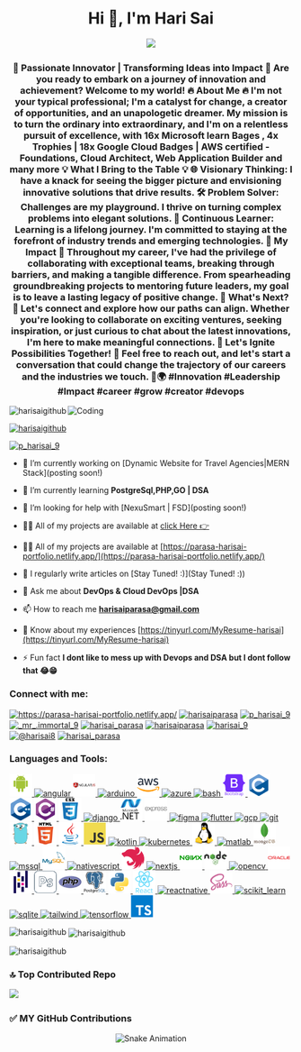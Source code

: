 <h1 align="center">Hi 👋, I'm Hari Sai</h1>
<div align ="center"> <img src="https://github.com/harisaigithub/PROJECTS__/blob/main/banner.jpeg"> </div>
<h3 align="center">🚀 Passionate Innovator | Transforming Ideas into Impact 🌟 Are you ready to embark on a journey of innovation and achievement? Welcome to my world! 🔥 About Me 🔥 I'm not your typical professional; I'm a catalyst for change, a creator of opportunities, and an unapologetic dreamer. My mission is to turn the ordinary into extraordinary, and I'm on a relentless pursuit of excellence, with 16x Microsoft learn Bages , 4x Trophies | 18x Google Cloud Badges | AWS certified - Foundations, Cloud Architect, Web Application Builder and many more 💡 What I Bring to the Table 💡 🌐 Visionary Thinking: I have a knack for seeing the bigger picture and envisioning innovative solutions that drive results. 🛠️ Problem Solver: Challenges are my playground. I thrive on turning complex problems into elegant solutions. 🌱 Continuous Learner: Learning is a lifelong journey. I'm committed to staying at the forefront of industry trends and emerging technologies. 👥 My Impact 👥 Throughout my career, I've had the privilege of collaborating with exceptional teams, breaking through barriers, and making a tangible difference. From spearheading groundbreaking projects to mentoring future leaders, my goal is to leave a lasting legacy of positive change. 🚀 What's Next? 🚀 Let's connect and explore how our paths can align. Whether you're looking to collaborate on exciting ventures, seeking inspiration, or just curious to chat about the latest innovations, I'm here to make meaningful connections. 🌟 Let's Ignite Possibilities Together! 🌟 Feel free to reach out, and let's start a conversation that could change the trajectory of our careers and the industries we touch. 🚀🌍 #Innovation #Leadership #Impact #career #grow #creator #devops</h3>
<img align="right" alt="Coding" width="400" src="[https://raw.githubusercontent.com/devSouvik/devSouvik/master/gif3.gif](https://github.com/harisaigithub/PROJECTS__/blob/main/gif3.gif)">
<p align="left"> <img src="https://komarev.com/ghpvc/?username=harisaigithub&label=Profile%20views&color=0e75b6&style=flat" alt="harisaigithub" /> </p>

<p align="left"> <a href="https://github.com/ryo-ma/github-profile-trophy"><img src="https://github-profile-trophy.vercel.app/?username=harisaigithub" alt="harisaigithub" /></a> </p>

<p align="left"> <a href="https://twitter.com/p_harisai_9" target="blank"><img src="https://img.shields.io/twitter/follow/p_harisai_9?logo=twitter&style=for-the-badge" alt="p_harisai_9" /></a> </p>

- 🔭 I’m currently working on [Dynamic Website for Travel Agencies|MERN Stack](posting soon!)

- 🌱 I’m currently learning **PostgreSql,PHP,GO | DSA**

- 🤝 I’m looking for help with [NexuSmart | FSD](posting soon!)

- 👨‍💻 All of my projects are available at [click Here 👉](https://github.com/harisaigithub)

- 👨‍💻 All of my projects are available at [https://parasa-harisai-portfolio.netlify.app/](https://parasa-harisai-portfolio.netlify.app/)

- 📝 I regularly write articles on [Stay Tuned! :)](Stay Tuned! :))

- 💬 Ask me about **DevOps & Cloud DevOps |DSA**

- 📫 How to reach me **harisaiparasa@gmail.com**

- 📄 Know about my experiences [https://tinyurl.com/MyResume-harisai](https://tinyurl.com/MyResume-harisai)

- ⚡ Fun fact **I dont like to mess up with Devops and DSA but I dont follow that 😂😁**

<h3 align="left">Connect with me:</h3>
<p align="left">
<a href="https://dev.to/https://parasa-harisai-portfolio.netlify.app/" target="blank"><img align="center" src="https://raw.githubusercontent.com/rahuldkjain/github-profile-readme-generator/master/src/images/icons/Social/devto.svg" alt="https://parasa-harisai-portfolio.netlify.app/" height="30" width="40" /></a>
<a href="https://linkedin.com/in/harisaiparasa" target="blank"><img align="center" src="https://raw.githubusercontent.com/rahuldkjain/github-profile-readme-generator/master/src/images/icons/Social/linked-in-alt.svg" alt="harisaiparasa" height="30" width="40" /></a>
<a href="https://twitter.com/p_harisai_9" target="blank"><img align="center" src="https://raw.githubusercontent.com/rahuldkjain/github-profile-readme-generator/master/src/images/icons/Social/twitter.svg" alt="p_harisai_9" height="30" width="40" /></a>
<a href="https://instagram.com/_mr_.immortal_9" target="blank"><img align="center" src="https://raw.githubusercontent.com/rahuldkjain/github-profile-readme-generator/master/src/images/icons/Social/instagram.svg" alt="_mr_.immortal_9" height="30" width="40" /></a>
<a href="https://www.codechef.com/users/harisai_parasa" target="blank"><img align="center" src="https://cdn.jsdelivr.net/npm/simple-icons@3.1.0/icons/codechef.svg" alt="harisai_parasa" height="30" width="40" /></a>
<a href="https://www.hackerrank.com/harisaiparasa" target="blank"><img align="center" src="https://raw.githubusercontent.com/rahuldkjain/github-profile-readme-generator/master/src/images/icons/Social/hackerrank.svg" alt="harisaiparasa" height="30" width="40" /></a>
<a href="https://www.leetcode.com/harisai_9" target="blank"><img align="center" src="https://raw.githubusercontent.com/rahuldkjain/github-profile-readme-generator/master/src/images/icons/Social/leet-code.svg" alt="harisai_9" height="30" width="40" /></a>
<a href="https://www.hackerearth.com/@harisai8" target="blank"><img align="center" src="https://raw.githubusercontent.com/rahuldkjain/github-profile-readme-generator/master/src/images/icons/Social/hackerearth.svg" alt="@harisai8" height="30" width="40" /></a>
<a href="https://auth.geeksforgeeks.org/user/harisai_parasa" target="blank"><img align="center" src="https://raw.githubusercontent.com/rahuldkjain/github-profile-readme-generator/master/src/images/icons/Social/geeks-for-geeks.svg" alt="harisai_parasa" height="30" width="40" /></a>
</p>

<h3 align="left">Languages and Tools:</h3>
<p align="left"> <a href="https://developer.android.com" target="_blank" rel="noreferrer"> <img src="https://raw.githubusercontent.com/devicons/devicon/master/icons/android/android-original-wordmark.svg" alt="android" width="40" height="40"/> </a> <a href="https://angular.io" target="_blank" rel="noreferrer"> <img src="https://angular.io/assets/images/logos/angular/angular.svg" alt="angular" width="40" height="40"/> </a> <a href="https://angular.io" target="_blank" rel="noreferrer"> <img src="https://raw.githubusercontent.com/devicons/devicon/master/icons/angularjs/angularjs-original-wordmark.svg" alt="angularjs" width="40" height="40"/> </a> <a href="https://www.arduino.cc/" target="_blank" rel="noreferrer"> <img src="https://cdn.worldvectorlogo.com/logos/arduino-1.svg" alt="arduino" width="40" height="40"/> </a> <a href="https://aws.amazon.com" target="_blank" rel="noreferrer"> <img src="https://raw.githubusercontent.com/devicons/devicon/master/icons/amazonwebservices/amazonwebservices-original-wordmark.svg" alt="aws" width="40" height="40"/> </a> <a href="https://azure.microsoft.com/en-in/" target="_blank" rel="noreferrer"> <img src="https://www.vectorlogo.zone/logos/microsoft_azure/microsoft_azure-icon.svg" alt="azure" width="40" height="40"/> </a> <a href="https://www.gnu.org/software/bash/" target="_blank" rel="noreferrer"> <img src="https://www.vectorlogo.zone/logos/gnu_bash/gnu_bash-icon.svg" alt="bash" width="40" height="40"/> </a> <a href="https://getbootstrap.com" target="_blank" rel="noreferrer"> <img src="https://raw.githubusercontent.com/devicons/devicon/master/icons/bootstrap/bootstrap-plain-wordmark.svg" alt="bootstrap" width="40" height="40"/> </a> <a href="https://www.cprogramming.com/" target="_blank" rel="noreferrer"> <img src="https://raw.githubusercontent.com/devicons/devicon/master/icons/c/c-original.svg" alt="c" width="40" height="40"/> </a> <a href="https://www.w3schools.com/cpp/" target="_blank" rel="noreferrer"> <img src="https://raw.githubusercontent.com/devicons/devicon/master/icons/cplusplus/cplusplus-original.svg" alt="cplusplus" width="40" height="40"/> </a> <a href="https://www.w3schools.com/cs/" target="_blank" rel="noreferrer"> <img src="https://raw.githubusercontent.com/devicons/devicon/master/icons/csharp/csharp-original.svg" alt="csharp" width="40" height="40"/> </a> <a href="https://www.w3schools.com/css/" target="_blank" rel="noreferrer"> <img src="https://raw.githubusercontent.com/devicons/devicon/master/icons/css3/css3-original-wordmark.svg" alt="css3" width="40" height="40"/> </a> <a href="https://www.djangoproject.com/" target="_blank" rel="noreferrer"> <img src="https://cdn.worldvectorlogo.com/logos/django.svg" alt="django" width="40" height="40"/> </a> <a href="https://dotnet.microsoft.com/" target="_blank" rel="noreferrer"> <img src="https://raw.githubusercontent.com/devicons/devicon/master/icons/dot-net/dot-net-original-wordmark.svg" alt="dotnet" width="40" height="40"/> </a> <a href="https://expressjs.com" target="_blank" rel="noreferrer"> <img src="https://raw.githubusercontent.com/devicons/devicon/master/icons/express/express-original-wordmark.svg" alt="express" width="40" height="40"/> </a> <a href="https://www.figma.com/" target="_blank" rel="noreferrer"> <img src="https://www.vectorlogo.zone/logos/figma/figma-icon.svg" alt="figma" width="40" height="40"/> </a> <a href="https://flutter.dev" target="_blank" rel="noreferrer"> <img src="https://www.vectorlogo.zone/logos/flutterio/flutterio-icon.svg" alt="flutter" width="40" height="40"/> </a> <a href="https://cloud.google.com" target="_blank" rel="noreferrer"> <img src="https://www.vectorlogo.zone/logos/google_cloud/google_cloud-icon.svg" alt="gcp" width="40" height="40"/> </a> <a href="https://git-scm.com/" target="_blank" rel="noreferrer"> <img src="https://www.vectorlogo.zone/logos/git-scm/git-scm-icon.svg" alt="git" width="40" height="40"/> </a> <a href="https://golang.org" target="_blank" rel="noreferrer"> <img src="https://raw.githubusercontent.com/devicons/devicon/master/icons/go/go-original.svg" alt="go" width="40" height="40"/> </a> <a href="https://www.w3.org/html/" target="_blank" rel="noreferrer"> <img src="https://raw.githubusercontent.com/devicons/devicon/master/icons/html5/html5-original-wordmark.svg" alt="html5" width="40" height="40"/> </a> <a href="https://www.java.com" target="_blank" rel="noreferrer"> <img src="https://raw.githubusercontent.com/devicons/devicon/master/icons/java/java-original.svg" alt="java" width="40" height="40"/> </a> <a href="https://developer.mozilla.org/en-US/docs/Web/JavaScript" target="_blank" rel="noreferrer"> <img src="https://raw.githubusercontent.com/devicons/devicon/master/icons/javascript/javascript-original.svg" alt="javascript" width="40" height="40"/> </a> <a href="https://kotlinlang.org" target="_blank" rel="noreferrer"> <img src="https://www.vectorlogo.zone/logos/kotlinlang/kotlinlang-icon.svg" alt="kotlin" width="40" height="40"/> </a> <a href="https://kubernetes.io" target="_blank" rel="noreferrer"> <img src="https://www.vectorlogo.zone/logos/kubernetes/kubernetes-icon.svg" alt="kubernetes" width="40" height="40"/> </a> <a href="https://www.linux.org/" target="_blank" rel="noreferrer"> <img src="https://raw.githubusercontent.com/devicons/devicon/master/icons/linux/linux-original.svg" alt="linux" width="40" height="40"/> </a> <a href="https://www.mathworks.com/" target="_blank" rel="noreferrer"> <img src="https://upload.wikimedia.org/wikipedia/commons/2/21/Matlab_Logo.png" alt="matlab" width="40" height="40"/> </a> <a href="https://www.mongodb.com/" target="_blank" rel="noreferrer"> <img src="https://raw.githubusercontent.com/devicons/devicon/master/icons/mongodb/mongodb-original-wordmark.svg" alt="mongodb" width="40" height="40"/> </a> <a href="https://www.microsoft.com/en-us/sql-server" target="_blank" rel="noreferrer"> <img src="https://www.svgrepo.com/show/303229/microsoft-sql-server-logo.svg" alt="mssql" width="40" height="40"/> </a> <a href="https://www.mysql.com/" target="_blank" rel="noreferrer"> <img src="https://raw.githubusercontent.com/devicons/devicon/master/icons/mysql/mysql-original-wordmark.svg" alt="mysql" width="40" height="40"/> </a> <a href="https://nativescript.org/" target="_blank" rel="noreferrer"> <img src="https://raw.githubusercontent.com/detain/svg-logos/780f25886640cef088af994181646db2f6b1a3f8/svg/nativescript.svg" alt="nativescript" width="40" height="40"/> </a> <a href="https://nestjs.com/" target="_blank" rel="noreferrer"> <img src="https://raw.githubusercontent.com/devicons/devicon/master/icons/nestjs/nestjs-plain.svg" alt="nestjs" width="40" height="40"/> </a> <a href="https://nextjs.org/" target="_blank" rel="noreferrer"> <img src="https://cdn.worldvectorlogo.com/logos/nextjs-2.svg" alt="nextjs" width="40" height="40"/> </a> <a href="https://www.nginx.com" target="_blank" rel="noreferrer"> <img src="https://raw.githubusercontent.com/devicons/devicon/master/icons/nginx/nginx-original.svg" alt="nginx" width="40" height="40"/> </a> <a href="https://nodejs.org" target="_blank" rel="noreferrer"> <img src="https://raw.githubusercontent.com/devicons/devicon/master/icons/nodejs/nodejs-original-wordmark.svg" alt="nodejs" width="40" height="40"/> </a> <a href="https://opencv.org/" target="_blank" rel="noreferrer"> <img src="https://www.vectorlogo.zone/logos/opencv/opencv-icon.svg" alt="opencv" width="40" height="40"/> </a> <a href="https://www.oracle.com/" target="_blank" rel="noreferrer"> <img src="https://raw.githubusercontent.com/devicons/devicon/master/icons/oracle/oracle-original.svg" alt="oracle" width="40" height="40"/> </a> <a href="https://pandas.pydata.org/" target="_blank" rel="noreferrer"> <img src="https://raw.githubusercontent.com/devicons/devicon/2ae2a900d2f041da66e950e4d48052658d850630/icons/pandas/pandas-original.svg" alt="pandas" width="40" height="40"/> </a> <a href="https://www.photoshop.com/en" target="_blank" rel="noreferrer"> <img src="https://raw.githubusercontent.com/devicons/devicon/master/icons/photoshop/photoshop-line.svg" alt="photoshop" width="40" height="40"/> </a> <a href="https://www.php.net" target="_blank" rel="noreferrer"> <img src="https://raw.githubusercontent.com/devicons/devicon/master/icons/php/php-original.svg" alt="php" width="40" height="40"/> </a> <a href="https://www.postgresql.org" target="_blank" rel="noreferrer"> <img src="https://raw.githubusercontent.com/devicons/devicon/master/icons/postgresql/postgresql-original-wordmark.svg" alt="postgresql" width="40" height="40"/> </a> <a href="https://www.python.org" target="_blank" rel="noreferrer"> <img src="https://raw.githubusercontent.com/devicons/devicon/master/icons/python/python-original.svg" alt="python" width="40" height="40"/> </a> <a href="https://reactjs.org/" target="_blank" rel="noreferrer"> <img src="https://raw.githubusercontent.com/devicons/devicon/master/icons/react/react-original-wordmark.svg" alt="react" width="40" height="40"/> </a> <a href="https://reactnative.dev/" target="_blank" rel="noreferrer"> <img src="https://reactnative.dev/img/header_logo.svg" alt="reactnative" width="40" height="40"/> </a> <a href="https://sass-lang.com" target="_blank" rel="noreferrer"> <img src="https://raw.githubusercontent.com/devicons/devicon/master/icons/sass/sass-original.svg" alt="sass" width="40" height="40"/> </a> <a href="https://scikit-learn.org/" target="_blank" rel="noreferrer"> <img src="https://upload.wikimedia.org/wikipedia/commons/0/05/Scikit_learn_logo_small.svg" alt="scikit_learn" width="40" height="40"/> </a> <a href="https://www.sqlite.org/" target="_blank" rel="noreferrer"> <img src="https://www.vectorlogo.zone/logos/sqlite/sqlite-icon.svg" alt="sqlite" width="40" height="40"/> </a> <a href="https://tailwindcss.com/" target="_blank" rel="noreferrer"> <img src="https://www.vectorlogo.zone/logos/tailwindcss/tailwindcss-icon.svg" alt="tailwind" width="40" height="40"/> </a> <a href="https://www.tensorflow.org" target="_blank" rel="noreferrer"> <img src="https://www.vectorlogo.zone/logos/tensorflow/tensorflow-icon.svg" alt="tensorflow" width="40" height="40"/> </a> <a href="https://www.typescriptlang.org/" target="_blank" rel="noreferrer"> <img src="https://raw.githubusercontent.com/devicons/devicon/master/icons/typescript/typescript-original.svg" alt="typescript" width="40" height="40"/> </a> </p>

<p><img align="left" src="https://github-readme-stats.vercel.app/api/top-langs?username=harisaigithub&show_icons=true&locale=en&layout=compact" alt="harisaigithub" /></p>

<p>&nbsp;<img align="center" src="https://github-readme-stats.vercel.app/api?username=harisaigithub&show_icons=true&locale=en" alt="harisaigithub" /></p>

<p><img align="center" src="https://github-readme-streak-stats.herokuapp.com/?user=harisaigithub&" alt="harisaigithub" /></p>

### 🔝 Top Contributed Repo
![](https://github-contributor-stats.vercel.app/api?username=harisaigithub&limit=5&theme=flat&combine_all_yearly_contributions=true)

### ✅ MY GitHub Contributions
<p align="center">
  <img src="[https://github.com/jaiswaladi246/jaiswaladi246/blob/output/github-contribution-grid-snake.svg](https://github.com/harisaigithub/PROJECTS__/blob/main/github-contribution-grid-snake.svg)https://github.com/harisaigithub/PROJECTS__/blob/main/github-contribution-grid-snake.svg" alt="Snake Animation">
</p>
